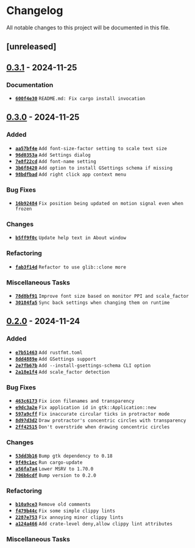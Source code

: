 <!-- SPDX-License-Identifier: GPL-3.0-or-later -->
# Changelog

All notable changes to this project will be documented in this file.

## [unreleased]

## [0.3.1] - 2024-11-25

### Documentation

- [**`600f4e30`**](https://github.com/epilys/rlr/commit/600f4e30cccf12a6c816ea324f4da945ddc6f303) `README.md: Fix cargo install invocation`

## [0.3.0] - 2024-11-25

### Added

- [**`aa57bf4e`**](https://github.com/epilys/rlr/commit/aa57bf4eef4695af2ac4757e51eb9bca352a49ba) `Add font-size-factor setting to scale text size`
- [**`96d0353a`**](https://github.com/epilys/rlr/commit/96d0353a1ed8afa108e508b76fbd84620c305eca) `Add Settings dialog`
- [**`7e8f22cd`**](https://github.com/epilys/rlr/commit/7e8f22cd84d064fbc6b5d8c1f1deb6a0d40f9e68) `Add font-name setting`
- [**`3b6f8420`**](https://github.com/epilys/rlr/commit/3b6f842051c50c745967225acbbe16654380c145) `Add option to install GSettings schema if missing`
- [**`98bdfbad`**](https://github.com/epilys/rlr/commit/98bdfbad72884176d8b56fb67a77402083be395e) `Add right click app context menu`

### Bug Fixes

- [**`16b92484`**](https://github.com/epilys/rlr/commit/16b924844bc4966bf6bd6f58a86a9c563870d4e2) `Fix position being updated on motion signal even when frozen`

### Changes

- [**`b5ff9f0c`**](https://github.com/epilys/rlr/commit/b5ff9f0cd6ec6b3f01f6a01113e681ad4dcdb3e0) `Update help text in About window`

### Refactoring

- [**`fab3f14d`**](https://github.com/epilys/rlr/commit/fab3f14dc37bc3a4a4c4a75542d47d436ca1cc70) `Refactor to use glib::clone more`

### Miscellaneous Tasks

- [**`78d8bf91`**](https://github.com/epilys/rlr/commit/78d8bf91252be1f2535a5e9ec08964b12471dc89) `Improve font size based on monitor PPI and scale_factor`
- [**`30184fa5`**](https://github.com/epilys/rlr/commit/30184fa52146a857d40ec011e12324351cf0a1b7) `Sync back settings when changing them on runtime`

## [0.2.0] - 2024-11-24

### Added

- [**`e7b51463`**](https://github.com/epilys/rlr/commit/e7b51463f99f716104bf1b6ea9575f74f9fd30f0) `Add rustfmt.toml`
- [**`8dd4889e`**](https://github.com/epilys/rlr/commit/8dd4889e41f039ac712efdea426894fc7b502a3b) `Add GSettings support`
- [**`2e7fb67b`**](https://github.com/epilys/rlr/commit/2e7fb67bae0cbba40842131e78ceaf66d6fb7ffe) `Add --install-gsettings-schema CLI option`
- [**`2a18e1f4`**](https://github.com/epilys/rlr/commit/2a18e1f425448fb0b17ed2a82ec9312f6fa6a662) `Add scale_factor detection`

### Bug Fixes

- [**`463c6173`**](https://github.com/epilys/rlr/commit/463c61732b16285a3854449bdecb9cf57a14d376) `Fix icon filenames and transparency`
- [**`e9dc3a2e`**](https://github.com/epilys/rlr/commit/e9dc3a2e8749e5a216b9d9afe6869541f9ec71b6) `Fix application id in gtk::Application::new`
- [**`597a9cff`**](https://github.com/epilys/rlr/commit/597a9cffdd654774bc370a1a6bd077a1d7f365f7) `Fix inaccurate circular ticks in protractor mode`
- [**`8d97d3d2`**](https://github.com/epilys/rlr/commit/8d97d3d23ab6a0b00812893a1e8b3fa8890db060) `Draw protractor's concentric circles with transparency`
- [**`2ff42515`**](https://github.com/epilys/rlr/commit/2ff425159f0ccf9056eaec42d14d672a59e604ad) `Don't overstride when drawing concentric circles`

### Changes

- [**`53dd3b16`**](https://github.com/epilys/rlr/commit/53dd3b168b3077993f46953a1faf8b601cc68e05) `Bump gtk dependency to 0.18`
- [**`9f49c1ec`**](https://github.com/epilys/rlr/commit/9f49c1ec2f6ead93f2d34418eb758d19d88859d5) `Run cargo-update`
- [**`a56fa7a4`**](https://github.com/epilys/rlr/commit/a56fa7a407a989cc2263b434553471f344bf5e1b) `Lower MSRV to 1.70.0`
- [**`706b6cdf`**](https://github.com/epilys/rlr/commit/706b6cdfe361cd4f30b4b156574b1ab02bf176e6) `Bump version to 0.2.0`

### Refactoring

- [**`b10a9ce3`**](https://github.com/epilys/rlr/commit/b10a9ce35d0b36c031af88d4a6ffd9aa37a74989) `Remove old comments`
- [**`f479b44c`**](https://github.com/epilys/rlr/commit/f479b44cc8031822a082216dbd7c6d448c1f7898) `Fix some simple clippy lints`
- [**`2287e753`**](https://github.com/epilys/rlr/commit/2287e753f4344b107875fd87af8e232f60a972a1) `Fix annoying minor clippy lints`
- [**`a124a466`**](https://github.com/epilys/rlr/commit/a124a46613bc05d2e776b506a999c43be5df6e1e) `Add crate-level deny,allow clippy lint attributes`

### Miscellaneous Tasks

<!-- generated by git-cliff -->

[0.2.0]: <https://github.com/epilys/rlr/releases/tag/v0.2.0>
[0.3.0]: <https://github.com/epilys/rlr/releases/tag/v0.3.0>
[0.3.1]: <https://github.com/epilys/rlr/releases/tag/v0.3.1>

